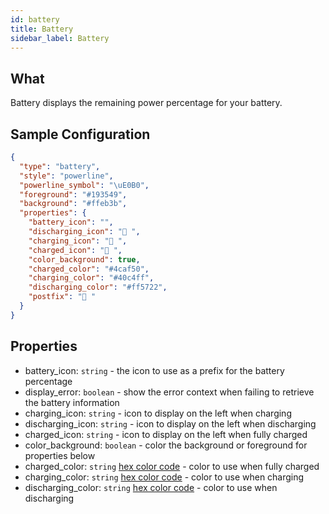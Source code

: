 ```yaml
---
id: battery
title: Battery
sidebar_label: Battery
---
```


## What

Battery displays the remaining power percentage for your battery.

## Sample Configuration

```json
{
  "type": "battery",
  "style": "powerline",
  "powerline_symbol": "\uE0B0",
  "foreground": "#193549",
  "background": "#ffeb3b",
  "properties": {
    "battery_icon": "",
    "discharging_icon": " ",
    "charging_icon": " ",
    "charged_icon": " ",
    "color_background": true,
    "charged_color": "#4caf50",
    "charging_color": "#40c4ff",
    "discharging_color": "#ff5722",
    "postfix": " "
  }
}
```

## Properties

- battery_icon: `string` - the icon to use as a prefix for the battery percentage
- display_error: `boolean` - show the error context when failing to retrieve the battery information
- charging_icon: `string` - icon to display on the left when charging
- discharging_icon: `string` - icon to display on the left when discharging
- charged_icon: `string` - icon to display on the left when fully charged
- color_background: `boolean` - color the background or foreground for properties below
- charged_color: `string` [hex color code][colors] - color to use when fully charged
- charging_color: `string` [hex color code][colors] - color to use when charging
- discharging_color: `string` [hex color code][colors] - color to use when discharging

[colors]: https://htmlcolorcodes.com/color-chart/material-design-color-chart/
